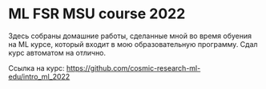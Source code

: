 # ML FSR MSU course 2022

Здесь собраны домашние работы, сделанные мной во время обуения на ML курсе, который входит в мою образовательную программу.
Сдал курс автоматом на отлично.

Ссылка на курс: https://github.com/cosmic-research-ml-edu/intro_ml_2022
